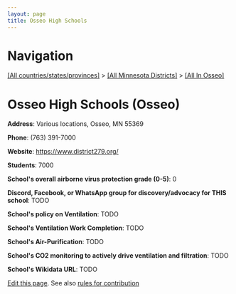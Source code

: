 ```yaml
---
layout: page
title: Osseo High Schools
---
```

# Navigation

[[All countries/states/provinces]](../../..) > [[All Minnesota Districts]](../..) > [[All In Osseo]](..)

# Osseo High Schools (Osseo)

**Address**: Various locations, Osseo, MN 55369

**Phone**: (763) 391-7000

**Website**: <https://www.district279.org/>

**Students**: 7000

**School's overall airborne virus protection grade (0-5)**: 0

**Discord, Facebook, or WhatsApp group for discovery/advocacy for THIS school**: TODO

**School's policy on Ventilation**: TODO

**School's Ventilation Work Completion**: TODO

**School's Air-Purification**: TODO

**School's CO2 monitoring to actively drive ventilation and filtration**: TODO

**School's Wikidata URL**: TODO


[Edit this page](https://github.com/ventilate-schools/MN/edit/main/./Osseo/Osseo_High_Schools.md). See also [rules for contribution](../../../contribution-rules/)